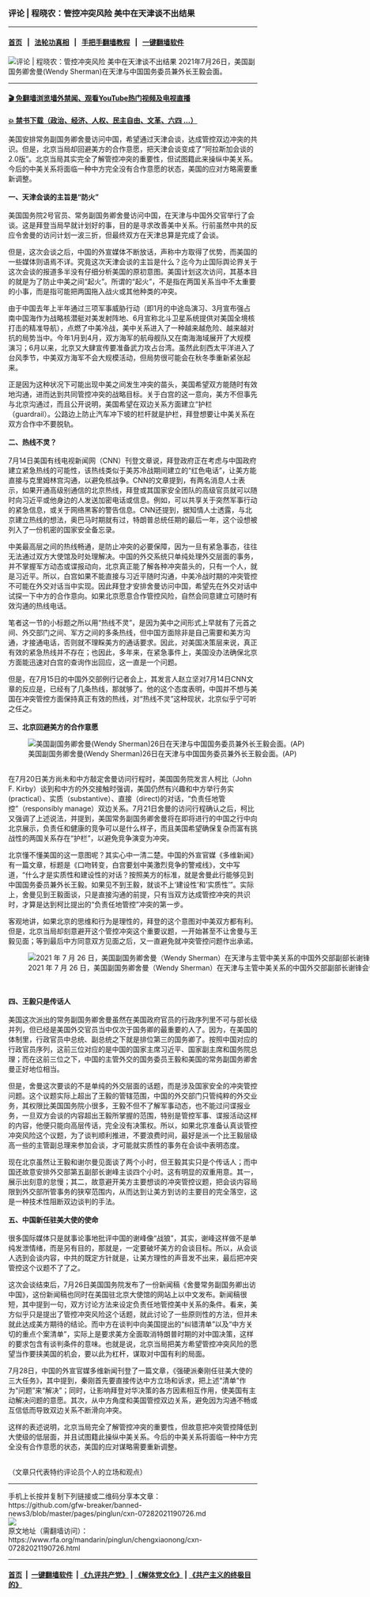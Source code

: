 ### 评论 | 程晓农：管控冲突风险 美中在天津谈不出结果
------------------------

#### [首页](https://github.com/gfw-breaker/banned-news3/blob/master/README.md) &nbsp;&nbsp;|&nbsp;&nbsp; [法轮功真相](https://github.com/begood0513/basic/blob/master/README.md)  &nbsp;&nbsp;|&nbsp;&nbsp; [手把手翻墙教程](https://github.com/gfw-breaker/guides/wiki)  &nbsp;&nbsp;|&nbsp;&nbsp; [一键翻墙软件](https://github.com/gfw-breaker/nogfw/blob/master/README.md)  



<div id="headerimg">
 <img alt="评论 | 程晓农：管控冲突风险 美中在天津谈不出结果" src="https://www.rfa.org/mandarin/pinglun/chengxiaonong/cxn-07282021190726.html/@@images/bbad0e99-8e29-4932-9478-16cf8b0f4207.jpeg" title="评论 | 程晓农：管控冲突风险 美中在天津谈不出结果"/>
 <span class="lead_image_caption">
  2021年7月26日，美国副国务卿舍曼(Wendy Sherman)在天津与中国国务委员兼外长王毅会面。
 </span>
 <!-- zoomattribute -->
</div>

<hr/>


#### [ 🎬  免翻墙浏览墙外禁闻、观看YouTube热门视频及电视直播](http://78.141.236.197/)

#### [ 💥  禁书下载（政治、经济、人权、民主自由、文革、六四 ...）](http://78.141.236.197:10000/bbooks/)

<div id="storytext">
 <p>
  美国安排常务副国务卿舍曼访问中国，希望通过天津会谈，达成管控双边冲突的共识。但是，北京当局却回避美方的合作意愿，把天津会谈变成了“阿拉斯加会谈的2.0版”。北京当局其实完全了解管控冲突的重要性，但试图籍此来操纵中美关系。今后的中美关系将面临一种中方完全没有合作意愿的状态，美国的应对方略需要重新调整。
  <br/>
  <br/>
  <strong>
   一、天津会谈的主旨是“防火”
  </strong>
  <br/>
  <br/>
  美国国务院2号官员、常务副国务卿舍曼访问中国，在天津与中国外交官举行了会谈。这是拜登当局早就计划好的事，目的是寻求改善美中关系。行前虽然中共的反应令舍曼的访问计划一波三折，但最终双方在天津总算是完成了会谈。
 </p>
 <p>
  但是，这次会谈之后，中国的外宣媒体不断放话，声称中方取得了优势，而美国的一些媒体则语焉不详。究竟这次天津会谈的主旨是什么？迄今为止国际舆论界关于这次会谈的报道多半没有仔细分析美国的原初意图。美国计划这次访问，其基本目的就是为了防止中美之间“起火”。所谓的“起火”，不是指在两国关系当中不太重要的小事，而是指可能把两国拖入战火或其他种类的冲突。
 </p>
 <p>
  由于中国去年上半年通过三项军事威胁行动（即1月的中途岛演习、3月宣布强占南中国海作为战略核潜艇对美发射阵地、6月宣称北斗卫星系统提供对美国全境核打击的精准导航），点燃了中美冷战，美中关系进入了一种越来越危险、越来越对抗的局势当中。今年1月到4月，双方海军的航母舰队又在南海海域展开了大规模演习；6月以来，北京又大肆宣传要准备武力攻占台湾。虽然此刻西太平洋进入了台风季节，中美双方海军不会大规模活动，但局势很可能会在秋冬季重新紧张起来。
 </p>
 <p>
  正是因为这种状况下可能出现中美之间发生冲突的苗头，美国希望双方能随时有效地沟通，进而达到共同管控冲突的战略目标。关于白宫的这一意向，美方不但事先与北京沟通过，而且公开说明，美国希望在双边关系方面建立“护栏（guardrail）。公路边上防止汽车冲下坡的栏杆就是护栏，拜登想要让中美关系在双方合作中不要脱轨。
  <br/>
  <br/>
  <strong>
   二、热线不灵？
  </strong>
  <br/>
  <br/>
  7月14日美国有线电视新闻网（CNN）刊登文章说，拜登政府正在考虑与中国政府建立紧急热线的可能性，该热线类似于美苏冷战期间建立的“红色电话”，让美方能直接与克里姆林宫沟通，以避免核战争。CNN的文章提到，有两名消息人士表示，如果开通高级别通信的北京热线，拜登或其国家安全团队的高级官员就可以随时向习近平或他身边的人发送加密电话或信息。例如，可以共享关于突然军事行动的紧急信息，或关于网络黑客的警告信息。CNN还提到，据知情人士透露，与北京建立热线的想法，奥巴马时期就有过，特朗普总统任期的最后一年，这个设想被列入了一份机密的国家安全备忘录。
 </p>
 <p>
  中美最高层之间的热线畅通，是防止冲突的必要保障，因为一旦有紧急事态，往往无法通过双方大使馆及时处理解决。中国的外交系统只单纯处理外交层面的事务，并不掌握军方动态或谍报动向，北京真正能了解各种冲突苗头的，只有一个人，就是习近平。所以，白宫如果不能直接与习近平随时沟通，中美冷战时期的冲突管控不可能在外交对话当中实现。因此拜登才安排舍曼访问中国，希望先在外交对话中试探一下中方的合作意向。如果北京愿意合作管控风险，自然会同意建立可随时有效沟通的热线电话。
 </p>
 <p>
  笔者这一节的小标题之所以用“热线不灵”，是因为美中之间形式上早就有了元首之间、外交部门之间、军方之间的多条热线，但中国方面除非是自己需要和美方沟通，才接通电话，否则就不理睬美方的通话要求。因此，对美国决策层来说，真正有效的紧急热线并不存在；也因此，多年来，在紧急事件上，美国没办法确保北京方面能迅速对白宫的查询作出回应，这一直是一个问题。
 </p>
 <p>
  但是，在7月15日的中国外交部例行记者会上，其发言人赵立坚对7月14日CNN文章的反应是，已经有了几条热线，那就够了。他的这个态度表明，中国并不想与美国在冲突管控方面保持真正有效的热线，对“热线不灵”这种现状，北京似乎宁可听之任之。
  <br/>
  <br/>
  <strong>
   三、北京回避美方的合作意愿
  </strong>
  <br/>
  <figure class="image-richtext image-inline captioned" style="width:620px;">
   <img alt="美国副国务卿舍曼(Wendy Sherman)26日在天津与中国国务委员兼外长王毅会面。(AP)" src="https://www.rfa.org/mandarin/pinglun/chengxiaonong/cxn-07282021190726.html/0753bfb8-24e5-4ab1-9b39-f824d4e19d4e.jpeg/@@images/bc912d04-43e3-4bde-aaff-bcd87d71017a.jpeg" title="2"/>
   <figcaption class="image-caption">
    美国副国务卿舍曼(Wendy Sherman)26日在天津与中国国务委员兼外长王毅会面。(AP)
   </figcaption>
   <small>
   </small>
  </figure>
  <br/>
  在7月20日美方尚未和中方敲定舍曼访问行程时，美国国务院发言人柯比（John F. Kirby）谈到和中方的外交接触时强调，美国仍然有兴趣和中方举行务实(practical）、实质（substantive）、直接（direct)的对话，“负责任地管控”（responsibly manage）双边关系。7月21日舍曼的访问行程确认之后，柯比又强调了上述说法，并提到，美国常务副国务卿舍曼将在即将进行的中国之行中向北京展示，负责任和健康的竞争可以是什么样子，而且美国希望确保复杂而富有挑战性的两国关系存在“护栏”，以避免竞争演变为冲突。
 </p>
 <p>
  北京懂不懂美国的这一意图呢？其实心中一清二楚。中国的外宣官媒《多维新闻》有一篇文章，标题是《口吻转变，白宫要划中美激烈竞争的警戒线》，文中写道，“什么才是实质性和建设性的对话？按照美方的标准，就是舍曼此行能够见到中国国务委员兼外长王毅。如果见不到王毅，就谈不上‘建设性’和‘实质性’”。实际上，舍曼见到王毅面谈，只是直接沟通的前提，只有当双方达成管控冲突的共识时，才算是达到柯比提出的“负责任地管控”冲突的第一步。
 </p>
 <p>
  客观地讲，如果北京的思维和行为是理性的，拜登的这个意图对中美双方都有利。但是，北京当局却刻意避开这个管控冲突这个重要议题，一开始甚至不让舍曼与王毅见面；等到最后中方同意双方见面之后，又一直避免就冲突管控问题作出承诺。
 </p>
 <p>
  <figure class="image-richtext image-inline captioned" style="width:1500px;">
   <img alt="2021 年 7 月 26 日，美国副国务卿舍曼（Wendy Sherman）在天津与主管中美关系的中国外交部副部长谢锋会谈。（美联社）" src="https://www.rfa.org/mandarin/pinglun/chengxiaonong/cxn-07282021190726.html/2283df56-7bab-4538-afdb-51524093c67f.jpeg/@@images/4ae4c38c-f2cf-4306-b30d-8b78e75244ff.jpeg" title="3"/>
   <figcaption class="image-caption">
    2021 年 7 月 26 日，美国副国务卿舍曼（Wendy Sherman）在天津与主管中美关系的中国外交部副部长谢锋会谈。（美联社）
   </figcaption>
   <small>
   </small>
  </figure>
  <br/>
  <br/>
  <strong>
   四、王毅只是传话人
  </strong>
  <br/>
  <br/>
  美国这次派出的常务副国务卿舍曼虽然在美国政府官员的行政序列里不可与部长级并列，但已经是美国外交官员当中仅次于国务卿的最重要的人了。因为，在美国的体制里，行政官员中总统、副总统之下就是排位第三的国务卿了。按照中国对应的行政官员序列，这前三位对应的是中国的国家主席习近平、国家副主席和国务院总理；而在这前三位之下，中国的主管外交的国务委员王毅和美国的常务副国务卿舍曼正好地位相当。
 </p>
 <p>
  但是，舍曼这次要谈的不是单纯的外交层面的话题，而是涉及国家安全的冲突管控问题。这个议题实际上超出了王毅的管辖范围，中国的外交部门只管纯粹的外交业务，其权限比美国国务院小很多，王毅不但不了解军事动态，也不能过问谍报业务，一旦双方会谈的内容超出王毅所掌握的范围，特别是管控军事、谍报活动这样的内容，他便只能向高层传话，完全没有决策权。所以，如果北京准备认真谈管控冲突风险这个议题，为了谈判顺利推进，不要浪费时间，最好是派一个比王毅层级高一些的主管副总理来参加会谈，才可能就实质性的事务在会谈中表明态度。
 </p>
 <p>
  现在北京虽然让王毅和谢尔曼见面谈了两个小时，但王毅其实只是个传话人；而中国还故意安排外交部第五副部长谢峰主谈四个小时。这有明显的双重用意。其一，展示出刻意的怠慢；其二，故意避开美方主要想谈的冲突管控议题，把会谈内容局限到外交部所管事务的狭窄范围内，从而达到让美方到访的主要目的完全落空，这是一种技术性阻断双边谈判的手法。
  <br/>
  <br/>
  <strong>
   五、中国新任驻美大使的使命
  </strong>
  <br/>
  <br/>
  很多国际媒体只是就事论事地批评中国的谢峰像“战狼”，其实，谢峰这样做不是单纯发泄情绪，而是另有目的，那就是，一定要破坏美方的会谈目标。所以，从会谈人选到会谈内容，中共的既定方针就是，让美方理性的声音发不出来，最后把冲突管控这个议题不了了之。
 </p>
 <p>
  这次会谈结束后，7月26日美国国务院发布了一份新闻稿《舍曼常务副国务卿出访中国》，这份新闻稿也同时在美国驻北京大使馆的网站上以中文发布。新闻稿很短，其中提到一句，双方讨论方法来设定负责任地管控美中关系的条件。看来，美方似乎只是提出了管控冲突风险这个话题，就此讨论了一些原则性的方法，但并未就此达成美方期待的结论。而中方在谈判中向美国提出的“纠错清单”以及“中方关切的重点个案清单”，实际上是要求美方全面取消特朗普时期的对中国决策，这样的要求包含有谈判条件的意味。也就是说，北京当局把美方希望管控冲突风险的愿望当作要挟美国的机会，要以此为杠杆，谋取对中国有利的局面。
 </p>
 <p>
  7月28日，中国的外宣官媒多维新闻刊登了一篇文章，《强硬派秦刚任驻美大使的三大任务》，其中提到，秦刚首先要直接传达中方立场和诉求，把上述“清单”作为“问题”来“解决”；同时，让影响拜登对华决策的各方因素相互作用，使美国有主动解决问题的意愿。其次，从中方角度和美国管控双边关系，避免因为沟通不畅或互信低而导致双边关系不断滑向冲突。
 </p>
 <p>
  这样的表述说明，北京当局完全了解管控冲突的重要性，但故意把冲突管控降低到大使级的低层面，并且试图籍此操纵中美关系。今后的中美关系将面临一种中方完全没有合作意愿的状态，美国的应对谋略需要重新调整。
 </p>
 <p>
  <br/>
  （文章只代表特约评论员个人的立场和观点）
 </p>
</div>

<hr/>
手机上长按并复制下列链接或二维码分享本文章：<br/>
https://github.com/gfw-breaker/banned-news3/blob/master/pages/pinglun/cxn-07282021190726.md <br/>
<a href='https://github.com/gfw-breaker/banned-news3/blob/master/pages/pinglun/cxn-07282021190726.md'><img src='https://github.com/gfw-breaker/banned-news3/blob/master/pages/pinglun/cxn-07282021190726.md.png'/></a> <br/>
原文地址（需翻墙访问）：https://www.rfa.org/mandarin/pinglun/chengxiaonong/cxn-07282021190726.html


------------------------
#### [首页](https://github.com/gfw-breaker/banned-news3/blob/master/README.md) &nbsp;|&nbsp; [一键翻墙软件](https://github.com/gfw-breaker/nogfw/blob/master/README.md) &nbsp;| [《九评共产党》](https://github.com/gfw-breaker/9ping.md/blob/master/README.md#九评之一评共产党是什么) | [《解体党文化》](https://github.com/gfw-breaker/jtdwh.md/blob/master/README.md) | [《共产主义的终极目的》](https://github.com/gfw-breaker/gczydzjmd.md/blob/master/README.md)


<img src='http://gfw-breaker.win/banned-news3/pages/pinglun/cxn-07282021190726.md' width='0px' height='0px'/>